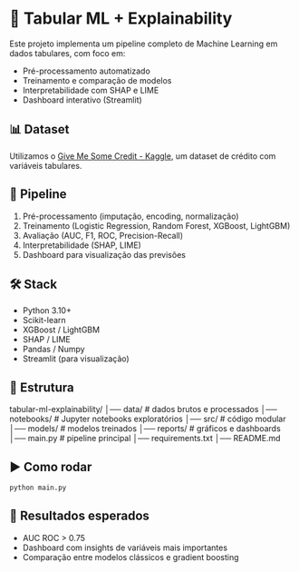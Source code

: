 # 🧮 Tabular ML + Explainability
Este projeto implementa um pipeline completo de Machine Learning em dados tabulares, com foco em:
- Pré-processamento automatizado
- Treinamento e comparação de modelos
- Interpretabilidade com SHAP e LIME
- Dashboard interativo (Streamlit)

## 📊 Dataset
Utilizamos o [Give Me Some Credit - Kaggle](https://www.kaggle.com/c/GiveMeSomeCredit), um dataset de crédito com variáveis tabulares.

## 🚀 Pipeline
1. Pré-processamento (imputação, encoding, normalização)
2. Treinamento (Logistic Regression, Random Forest, XGBoost, LightGBM)
3. Avaliação (AUC, F1, ROC, Precision-Recall)
4. Interpretabilidade (SHAP, LIME)
5. Dashboard para visualização das previsões

## 🛠️ Stack
- Python 3.10+
- Scikit-learn
- XGBoost / LightGBM
- SHAP / LIME
- Pandas / Numpy
- Streamlit (para visualização)

## 📂 Estrutura
tabular-ml-explainability/
│── data/                # dados brutos e processados
│── notebooks/           # Jupyter notebooks exploratórios
│── src/                 # código modular
│── models/              # modelos treinados
│── reports/             # gráficos e dashboards
│── main.py              # pipeline principal
│── requirements.txt
│── README.md

## ▶️ Como rodar
```bash
python main.py
```

## 📌 Resultados esperados
- AUC ROC > 0.75
- Dashboard com insights de variáveis mais importantes
- Comparação entre modelos clássicos e gradient boosting
